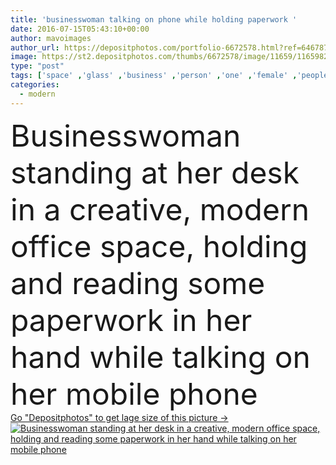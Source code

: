 ```yaml
---
title: 'businesswoman talking on phone while holding paperwork '
date: 2016-07-15T05:43:10+00:00
author: mavoimages
author_url: https://depositphotos.com/portfolio-6672578.html?ref=64678756
image: https://st2.depositphotos.com/thumbs/6672578/image/11659/116598248/api_thumb_450.jpg?forcejpeg=true
type: "post"
tags: ['space' ,'glass' ,'business' ,'person' ,'one' ,'female' ,'people' ,'caucasian' ,'20s' ,'tech' ,'technology' ,'hand' ,'modern' ,'creative' ,'office' ,'window' ,'woman' ,'cellphone' ,'communication' ,'mobile' ,'phone' ,'working' ,'talking' ,'manager' ,'professional' ,'job' ,'desk' ,'reading' ,'indoors' ,'executive' ,'casual' ,'some' ,'positivity' ,'workplace' ,'contemporary' ,'businesswoman' ,'paperwork' ,'employment' ,'career' ,'businessperson' ,'entrepreneur' ,'entrepreneurship' ,'one person' ,'Mobile Phone' ,'looking away' ,'modern life' ,'modern office' ,'through glass' ,'20 30 yrs' ]
categories: 
  - modern
---
```

<div aling="center">
            <font size="60"> Businesswoman standing at her desk in a creative, modern office space, holding and reading some paperwork in her hand while talking on her mobile phone</font>   
</div>
<div>
    <a href='https://st2.depositphotos.com/thumbs/6672578/image/11659/116598248/api_thumb_450.jpg?forcejpeg=true?ref=64678756' target=_blank > Go "Depositphotos" to get lage size of this picture ->
        <img href='https://st2.depositphotos.com/thumbs/6672578/image/11659/116598248/api_thumb_450.jpg?forcejpeg=true?ref=64678756' src='https://st2.depositphotos.com/6672578/11659/i/950/depositphotos_116598248-stock-photo-businesswoman-talking-on-phone-while.jpg?forcejpeg=true' alt='Businesswoman standing at her desk in a creative, modern office space, holding and reading some paperwork in her hand while talking on her mobile phone' >
    </a>
</div>
